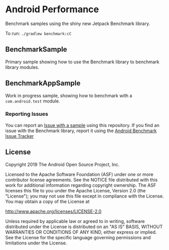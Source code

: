 Android Performance
===================================

Benchmark samples using the shiny new Jetpack Benchmark library.

To run: `./gradlew benchmark:cC`

## BenchmarkSample

Primary sample showing how to use the Benchmark library to benchmark library modules.

## BenchmarkAppSample

Work in progress sample, showing how to benchmark with a `com.android.test` module.

### Reporting Issues

You can report an [Issue with a sample](https://github.com/googlesamples/android-performance/issues) using this repository. If you find an issue with the Benchmark library, report it using the [Android Benchmark Issue Tracker](https://issuetracker.google.com/issues/new?component=585351&template=1235073)

License
-------

Copyright 2019 The Android Open Source Project, Inc.

Licensed to the Apache Software Foundation (ASF) under one or more contributor
license agreements.  See the NOTICE file distributed with this work for
additional information regarding copyright ownership.  The ASF licenses this
file to you under the Apache License, Version 2.0 (the "License"); you may not
use this file except in compliance with the License.  You may obtain a copy of
the License at

http://www.apache.org/licenses/LICENSE-2.0

Unless required by applicable law or agreed to in writing, software
distributed under the License is distributed on an "AS IS" BASIS, WITHOUT
WARRANTIES OR CONDITIONS OF ANY KIND, either express or implied.  See the
License for the specific language governing permissions and limitations under
the License.
